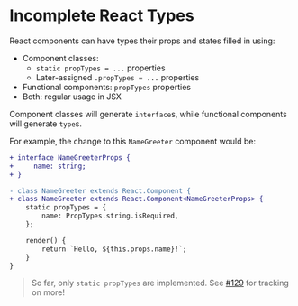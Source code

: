 # Incomplete React Types

React components can have types their props and states filled in using:

* Component classes:
  * `static propTypes = ...` properties
  * Later-assigned `.propTypes = ...` properties
* Functional components: `propTypes` properties
* Both: regular usage in JSX

Component classes will generate `interface`s, while functional components will generate `type`s.

For example, the change to this `NameGreeter` component would be:

```diff
+ interface NameGreeterProps {
+     name: string;
+ }

- class NameGreeter extends React.Component {
+ class NameGreeter extends React.Component<NameGreeterProps> {
    static propTypes = {
        name: PropTypes.string.isRequired,
    };

    render() {
        return `Hello, ${this.props.name}!`;
    }
}
```

> So far, only `static propTypes` are implemented.
> See [#129](https://github.com/JoshuaKGoldberg/TypeStat/pull/129) for tracking on more!
